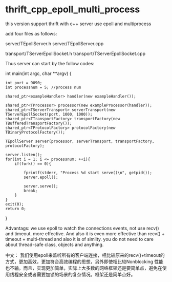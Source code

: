 thrift_cpp_epoll_multi_process
==============================
this version support thrift with c++ server use epoll and multiprocess

add four files as follows:

server/TEpollServer.h
server/TEpollServer.cpp

transport/TServerEpollSocket.h
transport/TServerEpollSocket.cpp


Thus server can start by the follow codes:

int main(int argc, char **argv) {

    
    int port = 9090;
    int processnum = 5; //process num

    shared_ptr<exampleHandler> handler(new exampleHandler());    

    shared_ptr<TProcessor> processor(new exampleProcessor(handler));
    shared_ptr<TServerTransport> serverTransport(new TServerEpollSocket(port, 1000, 1000));
    shared_ptr<TTransportFactory> transportFactory(new TBufferedTransportFactory());
    shared_ptr<TProtocolFactory> protocolFactory(new TBinaryProtocolFactory());

    TEpollServer server(processor, serverTransport, transportFactory, protocolFactory);
    
    server.listen();
    for(int i = 1; i <= processnum; ++i){
        if(fork() == 0){

            fprintf(stderr, "Process %d start serve()\n", getpid());
            server.epoll();

            server.serve();
            break;
        }
    }
    exit(0);
    return 0;
}

Advantags:
we use epoll to watch the connections events, not use recv() and timeout. more effective. And also it is even more effective 
than recv() + timeout + multi-thread and also it is of simlity. you do not need to care about thread-safe class, objects and anything.




中文：
我们使用epoll来监听所有的客户端连接，相比较原来的recv()+timeout的方式，更加高效，更加符合高效编程的思想，另外即使相比较Nonblocking
性能也不输。而且，实现更加简单，实际上大多数的网络框架还是要简单点，避免在使用线程安全或者需要加锁的场景的复杂情况。框架还是简单点好。

